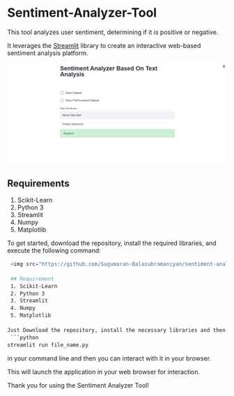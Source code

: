 # Sentiment-Analyzer-Tool

This tool analyzes user sentiment, determining if it is positive or negative.

It leverages the [Streamlit](https://streamlit.io) library to create an interactive web-based sentiment analysis platform.

![Sentiment Analyzer](https://github.com/Sugumaran-Balasubramaniyan/sentiment-analyzer/blob/main/image.png)

## Requirements

1. Scikit-Learn
2. Python 3
3. Streamlit
4. Numpy
5. Matplotlib

To get started, download the repository, install the required libraries, and execute the following command:

````bash
 <img src="https://github.com/Sugumaran-Balasubramaniyan/sentiment-analyzer/blob/main/image.png">

 ## Requirement
 1. Scikit-Learn
 2. Python 3
 3. Streamlit
 4. Numpy
 5. Matplotlib

Just Download the repository, install the necessary libraries and then run
 ```python
streamlit run file_name.py
````

in your command line and then you can interact with it in your browser.

This will launch the application in your web browser for interaction.

Thank you for using the Sentiment Analyzer Tool!

